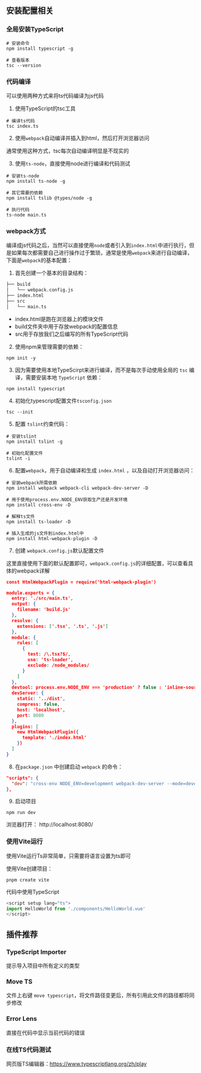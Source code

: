 ## 安装配置相关

### 全局安装TypeScript

```shell
# 安装命令
npm install typescript -g

# 查看版本
tsc --version
```

### 代码编译

可以使用两种方式来将ts代码编译为js代码

1. 使用TypeScript的tsc工具

```shell
# 编译ts代码
tsc index.ts
```

2. 使用`webpack`自动编译并插入到html，然后打开浏览器访问

通常使用这种方式，tsc每次自动编译明显是不现实的

3. 使用`ts-node`，直接使用node进行编译和代码测试

```shell
# 安装ts-node
npm install ts-node -g

# 其它需要的依赖
npm install tslib @types/node -g

# 执行代码
ts-node main.ts
```

### webpack方式

编译成js代码之后，当然可以直接使用`node`或者引入到`index.html`中进行执行，但是如果每次都需要自己进行操作过于繁琐，通常是使用`webpack`来进行自动编译，下面是`webpack`的基本配置：

1. 首先创建一个基本的目录结构：

```markdown
├── build
│   └── webpack.config.js
├── index.html
├── src
│   └── main.ts
```

- index.html是跑在浏览器上的模块文件
- build文件夹中用于存放webpack的配置信息
- src用于存放我们之后编写的所有TypeScript代码

2. 使用npm来管理需要的依赖：

```shell
npm init -y
```

3. 因为需要使用本地TypeScirpt来进行编译，而不是每次手动使用全局的 `tsc` 编译，需要安装本地 `TypeScript` 依赖：

```shell
npm install typescript
```

4. 初始化typescript配置文件`tsconfig.json`

```shell
tsc --init
```

5. 配置 `tslint`约束代码：

```shell
# 安装tslint
npm install tslint -g

# 初始化配置文件
tslint -i
```

6. 配置`webpack`，用于自动编译和生成 `index.html` ，以及自动打开浏览器访问：

```shell
# 安装webpack所需依赖
npm install webpack webpack-cli webpack-dev-server -D

# 用于使用process.env.NODE_ENV获取生产还是开发环境
npm install cross-env -D

# 解释ts文件
npm install ts-loader -D

# 插入生成的js文件到index.html中
npm install html-webpack-plugin -D
```

7. 创建 `webpack.config.js`默认配置文件

这里直接使用下面的默认配置即可，`webpack.config.js`的详细配置，可以查看具体的webpack详解

```json
const HtmlWebpackPlugin = require('html-webpack-plugin')

module.exports = {
  entry: './src/main.ts',
  output: {
    filename: 'build.js'
  },
  resolve: {
    extensions: ['.tsx', '.ts', '.js']
  },
  module: {
    rules: [
      {
        test: /\.tsx?$/,
        use: 'ts-loader',
        exclude: /node_modules/
      }
    ]
  },
  devtool: process.env.NODE_ENV === 'production' ? false : 'inline-source-map',
  devServer: {
    static: '../dist',
    compress: false,
    host: 'localhost',
    port: 8080
  },
  plugins: [
    new HtmlWebpackPlugin({
      template: './index.html'
    })
  ]
}
```

8. 在`package.json` 中创建启动 `webpack` 的命令：

```json
"scripts": {
  "dev": "cross-env NODE_ENV=development webpack-dev-server --mode=development --config build/webpack.config.js"
},
```

9. 启动项目

```shell
npm run dev
```

浏览器打开： http://localhost:8080/

### 使用Vite运行

使用Vite运行Ts非常简单，只需要将语言设置为ts即可

使用Vite创建项目：

```shell
pnpm create vite
```
代码中使用TypeScript

```js
<script setup lang="ts">
import HelloWorld from './components/HelloWorld.vue'
</script>
```

## 插件推荐

### TypeScript Importer

提示导入项目中所有定义的类型

### Move TS

文件上右键 `move typescript`，将文件路径变更后，所有引用此文件的路径都将同步修改

### Error Lens

直接在代码中显示当前代码的错误

### 在线TS代码测试

网页版TS编辑器：https://www.typescriptlang.org/zh/play